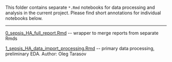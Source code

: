 This folder contains separate `*.Rmd` notebooks for data processing and analysis in the current project. Please find short annotations for individual notebooks below.  

-----

[0_sepsis_HA_full_report.Rmd](0_sepsis_HA_full_report.Rmd) -- wrapper to merge reports from separate Rmds  

[1_sepsis_HA_data_import_processing.Rmd](1_sepsis_HA_data_import_processing.Rmd) -- primary data processing, preliminary EDA. Author: Oleg Tarasov  
